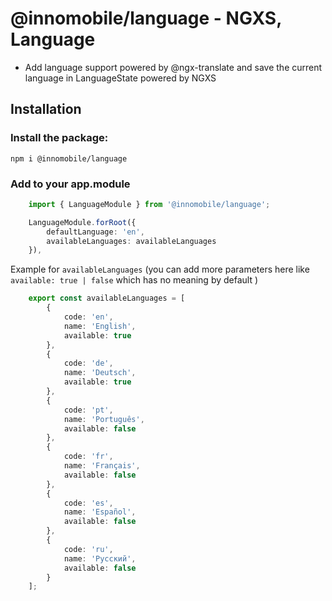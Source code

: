 # @innomobile/language - NGXS, Language

- Add language support powered by @ngx-translate and save the current language in LanguageState powered by NGXS

## Installation

### Install the package:

`npm i @innomobile/language`

### Add to your app.module

```ts
    import { LanguageModule } from '@innomobile/language';

    LanguageModule.forRoot({
        defaultLanguage: 'en',
        availableLanguages: availableLanguages
    }),
```

Example for ``availableLanguages`` (you can add more parameters here like ``available: true | false`` which has no meaning by default )

```ts
    export const availableLanguages = [
        {
            code: 'en',
            name: 'English',
            available: true
        },
        {
            code: 'de',
            name: 'Deutsch',
            available: true
        },
        {
            code: 'pt',
            name: 'Português',
            available: false
        },
        {
            code: 'fr',
            name: 'Français',
            available: false
        },
        {
            code: 'es',
            name: 'Español',
            available: false
        },
        {
            code: 'ru',
            name: 'Русский',
            available: false
        }
    ];
```